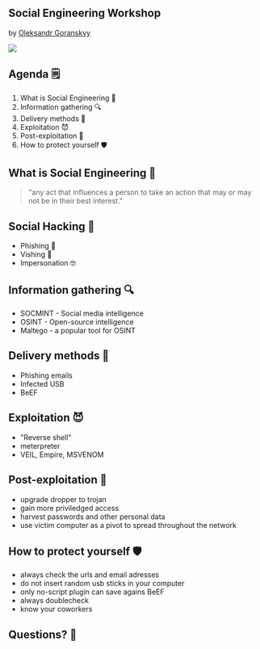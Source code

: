
## Social Engineering Workshop

by [Oleksandr Goranskyy](mailto:ogoranskyy@epages.com)

![](ep.R&Dday19.png)

<!--s-->

## Agenda 🗒️
1. What is Social Engineering 👥
2. Information gathering 🔍
3. Delivery methods 📨
4. Exploitation 😈
5. Post-exploitation 🙈
6. How to protect yourself 🛡

<!--s-->

## What is Social Engineering 👥
> "any act that influences a person to take an action that may or may not be in their best interest."

<!--v-->

## Social Hacking 👤
- Phishing 🎣
- Vishing 📱
- Impersonation 🤓

<!--s-->

## Information gathering 🔍

- SOCMINT - Social media intelligence
- OSINT - Open-source intelligence
- Maltego - a popular tool for OSINT

<!--s-->

## Delivery methods 📨
- Phishing emails
- Infected USB
- BeEF 

<!--s-->

## Exploitation 😈
- "Reverse shell"
- meterpreter
- VEIL, Empire, MSVENOM

<!--s-->

## Post-exploitation 🙈
- upgrade dropper to trojan
- gain more priviledged access
- harvest passwords and other personal data
- use victim computer as a pivot to spread throughout the network

<!--s-->

## How to protect yourself 🛡
- always check the urls and email adresses
- do not insert random usb sticks in your computer
- only no-script plugin can save agains BeEF
- always doublecheck
- know your coworkers

<!--s-->

## Questions? 🤔


